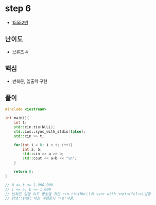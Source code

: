 # step 6
- [15552번](https://www.acmicpc.net/problem/15552)
## 난이도
- 브론즈 4
## 핵심
- 반복문, 입출력 구현

## 풀이
```c++
#include <iostream>

int main(){
    int t;
    std::cin.tie(NULL);
    std::ios::sync_with_stdio(false);
    std::cin >> t;

    for(int i = 0; i < t; i++){
        int a, b;
        std::cin >> a >> b;
        std::cout << a+b << "\n";
    }

    return 0;
}

// 0 <= t <= 1,000,000
// 1 <= a, b <= 1,000
// 반복문 실행 속도 향상을 위한 cin.tie(NULL)과 sync_with_stdio(false)설정 
// std::endl 대신 개행문자 "\n"사용.
```
